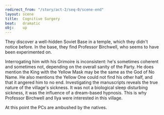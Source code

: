 ```yaml
---
redirect_from: "/story/act-2/seq-0/scene-end"
layout: scene
title:  Cognitive Surgery
beat:   dramatic
obj:    up
---
```



They discover a well-hidden Soviet Base in a temple, which they didn't notice before.
In the base, they find Professor Birchwell, who seems to have been experimented on.

Interrogating him with his Grimoire is inconsistent:
he's sometimes coherent and sometimes not,
depending on the overall sanity of the Party.
He does mention the King with the Yellow Mask may be the same as the God of No Name.
He also mentions the Yellow One could not find his other half,
and that it angered him to no end.
Investigating the manuscripts reveals the true nature of the village's sickness.
It was not a biological sleep disturbing sickness,
it was the influence of a dream-based hypnosis.
This is why Professor Birchwell and Ilya were interested in this village.

At this point the PCs are ambushed by the natives.













